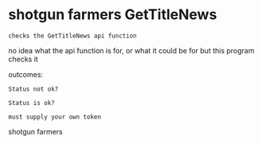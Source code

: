 # shotgun farmers GetTitleNews

``checks the GetTitleNews api function``

no idea what the api function is for, or what it could be for but this program checks it

outcomes:
```
Status not ok?

Status is ok?
```
``must supply your own token``


shotgun farmers
